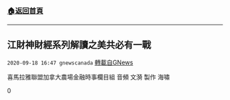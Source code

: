 ###  [:house:返回首頁](https://github.com/ourhimalayas/txt)
---

## 江財神財經系列解讀之美共必有一戰
`2020-09-18 16:47 gnewscanada` [轉載自GNews](https://gnews.org/zh-hant/367295/)

喜馬拉雅聯盟加拿大農場金融時事欄目組 音頻 文漪 製作 海嘯

0
